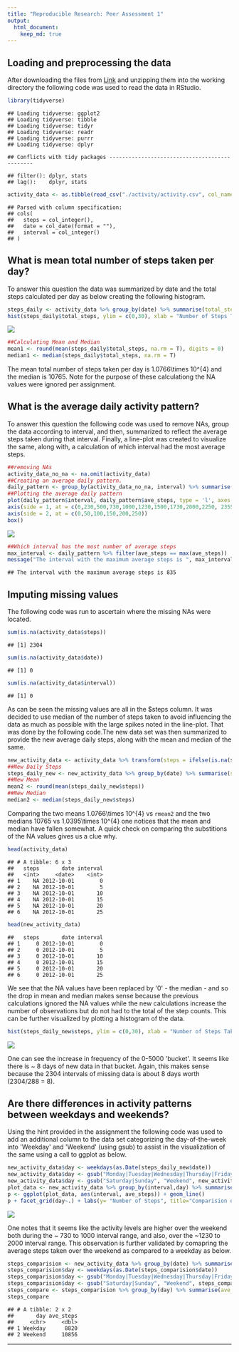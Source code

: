 ```yaml
---
title: "Reproducible Research: Peer Assessment 1"
output: 
  html_document:
    keep_md: true
---
```



## Loading and preprocessing the data
After downloading the files from [Link](https://d396qusza40orc.cloudfront.net/repdata%2Fdata%2Factivity.zip) and unzipping them into the working directory the following code was used to read the data in RStudio.


```r
library(tidyverse)
```

```
## Loading tidyverse: ggplot2
## Loading tidyverse: tibble
## Loading tidyverse: tidyr
## Loading tidyverse: readr
## Loading tidyverse: purrr
## Loading tidyverse: dplyr
```

```
## Conflicts with tidy packages ----------------------------------------------
```

```
## filter(): dplyr, stats
## lag():    dplyr, stats
```

```r
activity_data <- as.tibble(read_csv("./activity/activity.csv", col_names = T))
```

```
## Parsed with column specification:
## cols(
##   steps = col_integer(),
##   date = col_date(format = ""),
##   interval = col_integer()
## )
```

## What is mean total number of steps taken per day?
To answer this question the data was summarized by date and the total steps calculated per day as below creating the following histogram.


```r
steps_daily <- activity_data %>% group_by(date) %>% summarise(total_steps = sum(steps))
hist(steps_daily$total_steps, ylim = c(0,30), xlab = "Number of Steps Taken per Day", main = "Histogram of Daily Steps")
```

![](PA1_template_files/figure-html/unnamed-chunk-2-1.png)<!-- -->

```r
##Calculating Mean and Median
mean1 <- round(mean(steps_daily$total_steps, na.rm = T), digits = 0)
median1 <- median(steps_daily$total_steps, na.rm = T)
```

The mean total number of steps taken per day is 1.0766\times 10^{4} and the median is 10765. Note for the purpose of these calculationg the NA values were ignored per assignment.


## What is the average daily activity pattern?
To answer this question the following code was used to remove NAs, group the data according to interval, and then, summarized to reflect the average steps taken during that interval. Finally, a line-plot was created to visualize the same, along with, a calculation of which interval had the most average steps.


```r
##removing NAs
activity_data_no_na <- na.omit(activity_data)
##Creating an average daily pattern.
daily_pattern <- group_by(activity_data_no_na, interval) %>% summarise(ave_steps = mean(steps))
##Plotting the average daily pattern
plot(daily_pattern$interval, daily_pattern$ave_steps, type = 'l', axes = F, ylab = "Number of Steps", xlab = "Time interval")
axis(side = 1, at = c(0,230,500,730,1000,1230,1500,1730,2000,2250, 2355))
axis(side = 2, at = c(0,50,100,150,200,250))
box()
```

![](PA1_template_files/figure-html/unnamed-chunk-3-1.png)<!-- -->

```r
##Which interval has the most number of average steps
max_interval <- daily_pattern %>% filter(ave_steps == max(ave_steps))
message("The interval with the maximum average steps is ", max_interval$interval)
```

```
## The interval with the maximum average steps is 835
```

## Imputing missing values

The following code was run to ascertain where the missing NAs were located.


```r
sum(is.na(activity_data$steps))
```

```
## [1] 2304
```

```r
sum(is.na(activity_data$date))
```

```
## [1] 0
```

```r
sum(is.na(activity_data$interval))
```

```
## [1] 0
```

As can be seen the missing values are all in the $steps column. It was decided to use median of the number of steps taken to avoid influencing the data as much as possible with the large spikes noted in the line-plot. That was done by the following code.The new data set was then summarized to provide the new average daily steps, along with the mean and median of the same.


```r
new_activity_data <- activity_data %>% transform(steps = ifelse(is.na(steps), median(steps, na.rm = TRUE), steps))
##New Daily Steps
steps_daily_new <- new_activity_data %>% group_by(date) %>% summarise(steps = sum(steps))
##New Mean
mean2 <- round(mean(steps_daily_new$steps))
##New Median
median2 <- median(steps_daily_new$steps)
```

Comparing the two means 1.0766\times 10^{4} vs `rmean2` and the two medians 10765 vs 1.0395\times 10^{4} one notices that the mean and median have fallen somewhat. A quick check on comparing the substitions of the NA values gives us a clue why.


```r
head(activity_data)
```

```
## # A tibble: 6 x 3
##   steps       date interval
##   <int>     <date>    <int>
## 1    NA 2012-10-01        0
## 2    NA 2012-10-01        5
## 3    NA 2012-10-01       10
## 4    NA 2012-10-01       15
## 5    NA 2012-10-01       20
## 6    NA 2012-10-01       25
```

```r
head(new_activity_data)
```

```
##   steps       date interval
## 1     0 2012-10-01        0
## 2     0 2012-10-01        5
## 3     0 2012-10-01       10
## 4     0 2012-10-01       15
## 5     0 2012-10-01       20
## 6     0 2012-10-01       25
```

We see that the NA values have been replaced by '0' - the median - and so the drop in mean and median makes sense because the previous calculations ignored the NA values while the new calculations increase the number of observations but do not had to the total of the step counts. This can be further visualized by plotting a histogram of the data.


```r
hist(steps_daily_new$steps, ylim = c(0,30), xlab = "Number of Steps Taken per Day", main = "Histogram of Daily Steps with imputed NA Values")
```

![](PA1_template_files/figure-html/unnamed-chunk-7-1.png)<!-- -->

One can see the increase in frequency of the 0-5000 'bucket'. It seems like there is ~ 8 days of new data in that bucket. Again, this makes sense because the 2304 intervals of missing data is about 8 days worth (2304/288 = 8).

## Are there differences in activity patterns between weekdays and weekends?

Using the hint provided in the assignment the following code was used to add an additional column to the data set categorizing the day-of-the-week into 'Weekday' and 'Weekend' (using gsub) to assist in the visualization of the same using a call to ggplot as below.


```r
new_activity_data$day <- weekdays(as.Date(steps_daily_new$date))
new_activity_data$day <- gsub("Monday|Tuesday|Wednesday|Thursday|Friday", "Weekday", new_activity_data$day)
new_activity_data$day <- gsub("Saturday|Sunday", "Weekend", new_activity_data$day)
plot_data <- new_activity_data %>% group_by(interval,day) %>% summarise(ave_steps = mean(steps))
p <- ggplot(plot_data, aes(interval, ave_steps)) + geom_line()
p + facet_grid(day~.) + labs(y= "Number of Steps", title="Comparision of Average Steps Taken Over a Weekday vs The Weekend")
```

![](PA1_template_files/figure-html/unnamed-chunk-8-1.png)<!-- -->

One notes that it seems like the activity levels are higher over the weekend both during the ~ 730 to 1000 interval range, and also, over the ~1230 to 2000 interval range. This observation is further validated by comapring the average steps taken over the weekend as compared to a weekday as below.


```r
steps_comparision <- new_activity_data %>% group_by(date) %>% summarise(steps = sum(steps))
steps_comparision$day <- weekdays(as.Date(steps_comparision$date))
steps_comparision$day <- gsub("Monday|Tuesday|Wednesday|Thursday|Friday", "Weekday", steps_comparision$day)
steps_comparision$day <- gsub("Saturday|Sunday", "Weekend", steps_comparision$day)
steps_compare <- steps_comparision %>% group_by(day) %>% summarise(ave_steps = round(mean(steps), digits =0))
steps_compare
```

```
## # A tibble: 2 x 2
##       day ave_steps
##     <chr>     <dbl>
## 1 Weekday      8820
## 2 Weekend     10856
```

***

